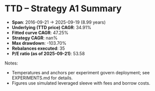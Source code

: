 # TTD – Strategy A1 Summary

- **Span**: 2016-09-21 → 2025-09-19 (8.99 years)
- **Underlying (TTD price) CAGR**: 34.91%
- **Fitted curve CAGR**: 47.25%
- **Strategy CAGR**: nan%
- **Max drawdown**: -103.70%
- **Rebalances executed**: 35
- **P/E ratio (as of 2025-09-21)**: 53.58

Notes:

- Temperatures and anchors per experiment govern deployment; see EXPERIMENTS.md for details.
- Figures use simulated leveraged sleeve with fees and borrow costs.


